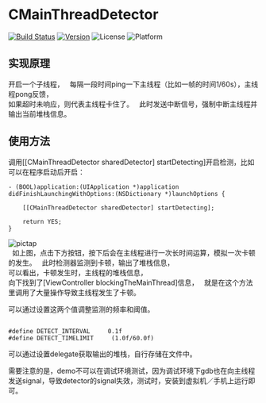 # CMainThreadDetector  
[![Build Status](https://travis-ci.org/chbo297/CMainThreadDetector.svg?branch=master)](https://travis-ci.org/chbo297/CMainThreadDetector)
[![Version](https://img.shields.io/cocoapods/v/CMainThreadDetector.svg?style=flat)](http://cocoapods.org/pods/CMainThreadDetector)
![License](https://img.shields.io/cocoapods/l/CMainThreadDetector.svg?style=flat)
![Platform](https://img.shields.io/cocoapods/p/CMainThreadDetector.svg?style=flat)  

## 实现原理
开启一个子线程，  
每隔一段时间ping一下主线程（比如一帧的时间1/60s），主线程pong反馈，  
如果超时未响应，则代表主线程卡住了。  
此时发送中断信号，强制中断主线程并输出当前堆栈信息。  

## 使用方法  

调用[[CMainThreadDetector sharedDetector] startDetecting]开启检测，比如可以在程序启动后开启：  


```  
- (BOOL)application:(UIApplication *)application didFinishLaunchingWithOptions:(NSDictionary *)launchOptions {
    
    [[CMainThreadDetector sharedDetector] startDetecting];
    
    return YES;
}

```  

![pictap](https://github.com/chbo297/CMainThreadDetector/blob/master/CMainThreadDetectorDemo/demonstration.gif)   
  
如上图，点击下方按钮，按下后会在主线程进行一次长时间运算，模拟一次卡顿的发生。  
此时检测器监测到卡顿，输出了堆栈信息，  
可以看出，卡顿发生时，主线程的堆栈信息，  
向下找到了[ViewController blockingTheMainThread]信息，  
就是在这个方法里调用了大量操作导致主线程发生了卡顿。  


可以通过设置这两个值调整监测的频率和阈值。

```  

#define DETECT_INTERVAL     0.1f
#define DETECT_TIMELIMIT     (1.0f/60.0f)

```  

可以通过设置delegate获取输出的堆栈，自行存储在文件中。

 
需要注意的是，demo不可以在调试环境测试，因为调试环境下gdb也在向主线程发送signal，导致detector的signal失效，测试时，安装到虚拟机／手机上运行即可。  

